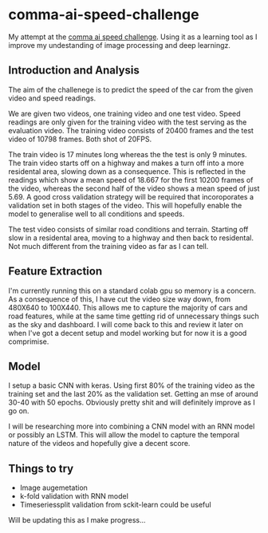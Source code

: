 # comma-ai-speed-challenge

My attempt at the [comma ai speed challenge](https://github.com/commaai/speedchallenge). 
Using it as a learning tool as I improve my undestanding of image processing and deep learningz.

## Introduction and Analysis
The aim of the challenege is to predict the speed of the car from the given video and speed readings. 

We are given two videos, one training video and one test video. Speed readings are only given for the training video with
the test serving as the evaluation video. The training video consists of 20400 frames and the test video of 10798 frames.
Both shot of 20FPS.

The train video is 17 minutes long whereas the the test is only 9 minutes. The train video starts off on a highway and
makes a turn off into a more residental area, slowing down as a consequence. This is reflected in the readings which show a
mean speed of 18.667 for the first 10200 frames of the video, whereas the second half of the video shows a mean speed of 
just 5.69. A good cross validation strategy will be required that incoroporates a validation set in both stages of the video. 
This will hopefully enable the model to generalise well to all conditions and speeds.

The test video consists of similar road conditions and terrain. Starting off slow in a residental area, moving to a highway 
and then back to residental. Not much different from the training video as far as I can tell.

## Feature Extraction
I'm currently running this on a standard colab gpu so memory is a concern. As a consequence of this, I have cut the video
size way down, from 480X640 to 100X440. This allows me to capture the majority of cars and road features,
while at the same time getting rid of unnecessary things such as the sky and dashboard. I will come back to this 
and review it later on when I've got a decent setup and model working but for now it is a good comprimise.

## Model
I setup a basic CNN with keras. Using first 80% of the training video as the training set and the last 20% as the
validation set. Getting an mse of around 30-40 with 50 epochs. Obviously pretty shit and will definitely improve as I go on.

I will be researching more into combining a CNN model with an RNN model or possibly an LSTM. This will allow the model 
to capture the temporal nature of the  videos and hopefully give a decent score.

## Things to try
- Image augemetation
- k-fold validation with RNN model
- Timeseriessplit validation from sckit-learn could be useful

Will be updating this as I make progress...
